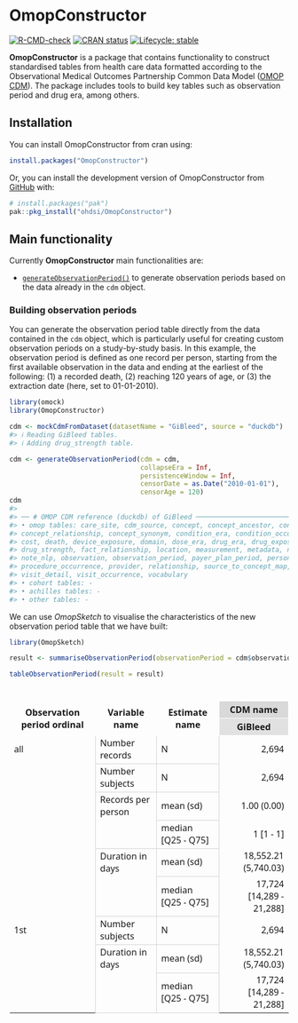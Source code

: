 
<!-- README.md is generated from README.Rmd. Please edit that file -->

# OmopConstructor

<!-- badges: start -->

[![R-CMD-check](https://github.com/OHDSI/OmopConstructor/actions/workflows/R-CMD-check.yaml/badge.svg)](https://github.com/OHDSI/OmopConstructor/actions/workflows/R-CMD-check.yaml)
[![CRAN
status](https://www.r-pkg.org/badges/version/OmopConstructor)](https://CRAN.R-project.org/package=OmopConstructor)
[![Lifecycle:
stable](https://img.shields.io/badge/lifecycle-stable-brightgreen.svg)](https://lifecycle.r-lib.org/articles/stages.html#stable)
<!-- badges: end -->

**OmopConstructor** is a package that contains functionality to
construct standardised tables from health care data formatted according
to the Observational Medical Outcomes Partnership Common Data Model
([OMOP CDM](https://ohdsi.github.io/CommonDataModel/)). The package
includes tools to build key tables such as observation period and drug
era, among others.

## Installation

You can install OmopConstructor from cran using:

``` r
install.packages("OmopConstructor")
```

Or, you can install the development version of OmopConstructor from
[GitHub](https://github.com/) with:

``` r
# install.packages("pak")
pak::pkg_install("ohdsi/OmopConstructor")
```

## Main functionality

Currently **OmopConstructor** main functionalities are:

- [`generateObservationPeriod()`](https://ohdsi.github.io/OmopConstructor/reference/generateObservationPeriod.html)
  to generate observation periods based on the data already in the `cdm`
  object.

### Building observation periods

You can generate the observation period table directly from the data
contained in the `cdm` object, which is particularly useful for creating
custom observation periods on a study-by-study basis. In this example,
the observation period is defined as one record per person, starting
from the first available observation in the data and ending at the
earliest of the following: (1) a recorded death, (2) reaching 120 years
of age, or (3) the extraction date (here, set to 01-01-2010).

``` r
library(omock)
library(OmopConstructor)

cdm <- mockCdmFromDataset(datasetName = "GiBleed", source = "duckdb")
#> ℹ Reading GiBleed tables.
#> ℹ Adding drug_strength table.

cdm <- generateObservationPeriod(cdm = cdm,
                                 collapseEra = Inf,
                                 persistenceWindow = Inf, 
                                 censorDate = as.Date("2010-01-01"), 
                                 censorAge = 120)
cdm
#> 
#> ── # OMOP CDM reference (duckdb) of GiBleed ────────────────────────────────────
#> • omop tables: care_site, cdm_source, concept, concept_ancestor, concept_class,
#> concept_relationship, concept_synonym, condition_era, condition_occurrence,
#> cost, death, device_exposure, domain, dose_era, drug_era, drug_exposure,
#> drug_strength, fact_relationship, location, measurement, metadata, note,
#> note_nlp, observation, observation_period, payer_plan_period, person,
#> procedure_occurrence, provider, relationship, source_to_concept_map, specimen,
#> visit_detail, visit_occurrence, vocabulary
#> • cohort tables: -
#> • achilles tables: -
#> • other tables: -
```

We can use *OmopSketch* to visualise the characteristics of the new
observation period table that we have built:

``` r
library(OmopSketch)

result <- summariseObservationPeriod(observationPeriod = cdm$observation_period)

tableObservationPeriod(result = result)
```

<div id="gszwsizgat" style="padding-left:0px;padding-right:0px;padding-top:10px;padding-bottom:10px;overflow-x:auto;overflow-y:auto;width:auto;height:auto;">
<style>#gszwsizgat table {
  font-family: system-ui, 'Segoe UI', Roboto, Helvetica, Arial, sans-serif, 'Apple Color Emoji', 'Segoe UI Emoji', 'Segoe UI Symbol', 'Noto Color Emoji';
  -webkit-font-smoothing: antialiased;
  -moz-osx-font-smoothing: grayscale;
}
&#10;#gszwsizgat thead, #gszwsizgat tbody, #gszwsizgat tfoot, #gszwsizgat tr, #gszwsizgat td, #gszwsizgat th {
  border-style: none;
}
&#10;#gszwsizgat p {
  margin: 0;
  padding: 0;
}
&#10;#gszwsizgat .gt_table {
  display: table;
  border-collapse: collapse;
  line-height: normal;
  margin-left: auto;
  margin-right: auto;
  color: #333333;
  font-size: 16px;
  font-weight: normal;
  font-style: normal;
  background-color: #FFFFFF;
  width: auto;
  border-top-style: solid;
  border-top-width: 3px;
  border-top-color: #D9D9D9;
  border-right-style: solid;
  border-right-width: 3px;
  border-right-color: #D9D9D9;
  border-bottom-style: solid;
  border-bottom-width: 3px;
  border-bottom-color: #D9D9D9;
  border-left-style: solid;
  border-left-width: 3px;
  border-left-color: #D9D9D9;
}
&#10;#gszwsizgat .gt_caption {
  padding-top: 4px;
  padding-bottom: 4px;
}
&#10;#gszwsizgat .gt_title {
  color: #333333;
  font-size: 125%;
  font-weight: initial;
  padding-top: 4px;
  padding-bottom: 4px;
  padding-left: 5px;
  padding-right: 5px;
  border-bottom-color: #FFFFFF;
  border-bottom-width: 0;
}
&#10;#gszwsizgat .gt_subtitle {
  color: #333333;
  font-size: 85%;
  font-weight: initial;
  padding-top: 3px;
  padding-bottom: 5px;
  padding-left: 5px;
  padding-right: 5px;
  border-top-color: #FFFFFF;
  border-top-width: 0;
}
&#10;#gszwsizgat .gt_heading {
  background-color: #FFFFFF;
  text-align: center;
  border-bottom-color: #FFFFFF;
  border-left-style: none;
  border-left-width: 1px;
  border-left-color: #D3D3D3;
  border-right-style: none;
  border-right-width: 1px;
  border-right-color: #D3D3D3;
}
&#10;#gszwsizgat .gt_bottom_border {
  border-bottom-style: solid;
  border-bottom-width: 2px;
  border-bottom-color: #D3D3D3;
}
&#10;#gszwsizgat .gt_col_headings {
  border-top-style: solid;
  border-top-width: 2px;
  border-top-color: #D3D3D3;
  border-bottom-style: solid;
  border-bottom-width: 2px;
  border-bottom-color: #D3D3D3;
  border-left-style: none;
  border-left-width: 1px;
  border-left-color: #D3D3D3;
  border-right-style: none;
  border-right-width: 1px;
  border-right-color: #D3D3D3;
}
&#10;#gszwsizgat .gt_col_heading {
  color: #333333;
  background-color: #FFFFFF;
  font-size: 100%;
  font-weight: normal;
  text-transform: inherit;
  border-left-style: none;
  border-left-width: 1px;
  border-left-color: #D3D3D3;
  border-right-style: none;
  border-right-width: 1px;
  border-right-color: #D3D3D3;
  vertical-align: bottom;
  padding-top: 5px;
  padding-bottom: 6px;
  padding-left: 5px;
  padding-right: 5px;
  overflow-x: hidden;
}
&#10;#gszwsizgat .gt_column_spanner_outer {
  color: #333333;
  background-color: #FFFFFF;
  font-size: 100%;
  font-weight: normal;
  text-transform: inherit;
  padding-top: 0;
  padding-bottom: 0;
  padding-left: 4px;
  padding-right: 4px;
}
&#10;#gszwsizgat .gt_column_spanner_outer:first-child {
  padding-left: 0;
}
&#10;#gszwsizgat .gt_column_spanner_outer:last-child {
  padding-right: 0;
}
&#10;#gszwsizgat .gt_column_spanner {
  border-bottom-style: solid;
  border-bottom-width: 2px;
  border-bottom-color: #D3D3D3;
  vertical-align: bottom;
  padding-top: 5px;
  padding-bottom: 5px;
  overflow-x: hidden;
  display: inline-block;
  width: 100%;
}
&#10;#gszwsizgat .gt_spanner_row {
  border-bottom-style: hidden;
}
&#10;#gszwsizgat .gt_group_heading {
  padding-top: 8px;
  padding-bottom: 8px;
  padding-left: 5px;
  padding-right: 5px;
  color: #333333;
  background-color: #FFFFFF;
  font-size: 100%;
  font-weight: initial;
  text-transform: inherit;
  border-top-style: solid;
  border-top-width: 2px;
  border-top-color: #D3D3D3;
  border-bottom-style: solid;
  border-bottom-width: 2px;
  border-bottom-color: #D3D3D3;
  border-left-style: none;
  border-left-width: 1px;
  border-left-color: #D3D3D3;
  border-right-style: none;
  border-right-width: 1px;
  border-right-color: #D3D3D3;
  vertical-align: middle;
  text-align: left;
}
&#10;#gszwsizgat .gt_empty_group_heading {
  padding: 0.5px;
  color: #333333;
  background-color: #FFFFFF;
  font-size: 100%;
  font-weight: initial;
  border-top-style: solid;
  border-top-width: 2px;
  border-top-color: #D3D3D3;
  border-bottom-style: solid;
  border-bottom-width: 2px;
  border-bottom-color: #D3D3D3;
  vertical-align: middle;
}
&#10;#gszwsizgat .gt_from_md > :first-child {
  margin-top: 0;
}
&#10;#gszwsizgat .gt_from_md > :last-child {
  margin-bottom: 0;
}
&#10;#gszwsizgat .gt_row {
  padding-top: 8px;
  padding-bottom: 8px;
  padding-left: 5px;
  padding-right: 5px;
  margin: 10px;
  border-top-style: solid;
  border-top-width: 1px;
  border-top-color: #D3D3D3;
  border-left-style: none;
  border-left-width: 1px;
  border-left-color: #D3D3D3;
  border-right-style: none;
  border-right-width: 1px;
  border-right-color: #D3D3D3;
  vertical-align: middle;
  overflow-x: hidden;
}
&#10;#gszwsizgat .gt_stub {
  color: #333333;
  background-color: #FFFFFF;
  font-size: 100%;
  font-weight: initial;
  text-transform: inherit;
  border-right-style: solid;
  border-right-width: 2px;
  border-right-color: #D3D3D3;
  padding-left: 5px;
  padding-right: 5px;
}
&#10;#gszwsizgat .gt_stub_row_group {
  color: #333333;
  background-color: #FFFFFF;
  font-size: 100%;
  font-weight: initial;
  text-transform: inherit;
  border-right-style: solid;
  border-right-width: 2px;
  border-right-color: #D3D3D3;
  padding-left: 5px;
  padding-right: 5px;
  vertical-align: top;
}
&#10;#gszwsizgat .gt_row_group_first td {
  border-top-width: 2px;
}
&#10;#gszwsizgat .gt_row_group_first th {
  border-top-width: 2px;
}
&#10;#gszwsizgat .gt_summary_row {
  color: #333333;
  background-color: #FFFFFF;
  text-transform: inherit;
  padding-top: 8px;
  padding-bottom: 8px;
  padding-left: 5px;
  padding-right: 5px;
}
&#10;#gszwsizgat .gt_first_summary_row {
  border-top-style: solid;
  border-top-color: #D3D3D3;
}
&#10;#gszwsizgat .gt_first_summary_row.thick {
  border-top-width: 2px;
}
&#10;#gszwsizgat .gt_last_summary_row {
  padding-top: 8px;
  padding-bottom: 8px;
  padding-left: 5px;
  padding-right: 5px;
  border-bottom-style: solid;
  border-bottom-width: 2px;
  border-bottom-color: #D3D3D3;
}
&#10;#gszwsizgat .gt_grand_summary_row {
  color: #333333;
  background-color: #FFFFFF;
  text-transform: inherit;
  padding-top: 8px;
  padding-bottom: 8px;
  padding-left: 5px;
  padding-right: 5px;
}
&#10;#gszwsizgat .gt_first_grand_summary_row {
  padding-top: 8px;
  padding-bottom: 8px;
  padding-left: 5px;
  padding-right: 5px;
  border-top-style: double;
  border-top-width: 6px;
  border-top-color: #D3D3D3;
}
&#10;#gszwsizgat .gt_last_grand_summary_row_top {
  padding-top: 8px;
  padding-bottom: 8px;
  padding-left: 5px;
  padding-right: 5px;
  border-bottom-style: double;
  border-bottom-width: 6px;
  border-bottom-color: #D3D3D3;
}
&#10;#gszwsizgat .gt_striped {
  background-color: rgba(128, 128, 128, 0.05);
}
&#10;#gszwsizgat .gt_table_body {
  border-top-style: solid;
  border-top-width: 3px;
  border-top-color: #D9D9D9;
  border-bottom-style: solid;
  border-bottom-width: 2px;
  border-bottom-color: #D3D3D3;
}
&#10;#gszwsizgat .gt_footnotes {
  color: #333333;
  background-color: #FFFFFF;
  border-bottom-style: none;
  border-bottom-width: 2px;
  border-bottom-color: #D3D3D3;
  border-left-style: none;
  border-left-width: 2px;
  border-left-color: #D3D3D3;
  border-right-style: none;
  border-right-width: 2px;
  border-right-color: #D3D3D3;
}
&#10;#gszwsizgat .gt_footnote {
  margin: 0px;
  font-size: 90%;
  padding-top: 4px;
  padding-bottom: 4px;
  padding-left: 5px;
  padding-right: 5px;
}
&#10;#gszwsizgat .gt_sourcenotes {
  color: #333333;
  background-color: #FFFFFF;
  border-bottom-style: none;
  border-bottom-width: 2px;
  border-bottom-color: #D3D3D3;
  border-left-style: none;
  border-left-width: 2px;
  border-left-color: #D3D3D3;
  border-right-style: none;
  border-right-width: 2px;
  border-right-color: #D3D3D3;
}
&#10;#gszwsizgat .gt_sourcenote {
  font-size: 90%;
  padding-top: 4px;
  padding-bottom: 4px;
  padding-left: 5px;
  padding-right: 5px;
}
&#10;#gszwsizgat .gt_left {
  text-align: left;
}
&#10;#gszwsizgat .gt_center {
  text-align: center;
}
&#10;#gszwsizgat .gt_right {
  text-align: right;
  font-variant-numeric: tabular-nums;
}
&#10;#gszwsizgat .gt_font_normal {
  font-weight: normal;
}
&#10;#gszwsizgat .gt_font_bold {
  font-weight: bold;
}
&#10;#gszwsizgat .gt_font_italic {
  font-style: italic;
}
&#10;#gszwsizgat .gt_super {
  font-size: 65%;
}
&#10;#gszwsizgat .gt_footnote_marks {
  font-size: 75%;
  vertical-align: 0.4em;
  position: initial;
}
&#10;#gszwsizgat .gt_asterisk {
  font-size: 100%;
  vertical-align: 0;
}
&#10;#gszwsizgat .gt_indent_1 {
  text-indent: 5px;
}
&#10;#gszwsizgat .gt_indent_2 {
  text-indent: 10px;
}
&#10;#gszwsizgat .gt_indent_3 {
  text-indent: 15px;
}
&#10;#gszwsizgat .gt_indent_4 {
  text-indent: 20px;
}
&#10;#gszwsizgat .gt_indent_5 {
  text-indent: 25px;
}
&#10;#gszwsizgat .katex-display {
  display: inline-flex !important;
  margin-bottom: 0.75em !important;
}
&#10;#gszwsizgat div.Reactable > div.rt-table > div.rt-thead > div.rt-tr.rt-tr-group-header > div.rt-th-group:after {
  height: 0px !important;
}
</style>
<table class="gt_table" data-quarto-disable-processing="false" data-quarto-bootstrap="false">
  <thead>
    <tr class="gt_col_headings gt_spanner_row">
      <th class="gt_col_heading gt_columns_bottom_border gt_left" rowspan="2" colspan="1" style="text-align: center; font-weight: bold; border-left-width: 1px; border-left-style: solid; border-left-color: White; border-right-width: 1px; border-right-style: solid; border-right-color: White; border-top-width: 1px; border-top-style: solid; border-top-color: White; border-bottom-width: 1px; border-bottom-style: solid; border-bottom-color: White;" scope="col" id="Observation-period-ordinal">Observation period ordinal</th>
      <th class="gt_col_heading gt_columns_bottom_border gt_left" rowspan="2" colspan="1" style="text-align: center; font-weight: bold; border-left-width: 1px; border-left-style: solid; border-left-color: White; border-right-width: 1px; border-right-style: solid; border-right-color: White; border-top-width: 1px; border-top-style: solid; border-top-color: White; border-bottom-width: 1px; border-bottom-style: solid; border-bottom-color: White;" scope="col" id="Variable-name">Variable name</th>
      <th class="gt_col_heading gt_columns_bottom_border gt_left" rowspan="2" colspan="1" style="text-align: center; font-weight: bold; border-left-width: 1px; border-left-style: solid; border-left-color: White; border-right-width: 1px; border-right-style: solid; border-right-color: White; border-top-width: 1px; border-top-style: solid; border-top-color: White; border-bottom-width: 1px; border-bottom-style: solid; border-bottom-color: White;" scope="col" id="Estimate-name">Estimate name</th>
      <th class="gt_center gt_columns_top_border gt_column_spanner_outer" rowspan="1" colspan="1" style="background-color: #D9D9D9; text-align: center; font-weight: bold; border-left-width: 1px; border-left-style: solid; border-left-color: White; border-right-width: 1px; border-right-style: solid; border-right-color: White; border-top-width: 1px; border-top-style: solid; border-top-color: White; border-bottom-width: 1px; border-bottom-style: solid; border-bottom-color: White;" scope="col" id="spanner-[header_name]CDM name&#10;[header_level]GiBleed">
        <div class="gt_column_spanner">CDM name</div>
      </th>
    </tr>
    <tr class="gt_col_headings">
      <th class="gt_col_heading gt_columns_bottom_border gt_left" rowspan="1" colspan="1" style="background-color: #E1E1E1; text-align: center; font-weight: bold; border-left-width: 1px; border-left-style: solid; border-left-color: White; border-right-width: 1px; border-right-style: solid; border-right-color: White; border-top-width: 1px; border-top-style: solid; border-top-color: White; border-bottom-width: 1px; border-bottom-style: solid; border-bottom-color: White;" scope="col" id="[header_name]CDM-name-[header_level]GiBleed">GiBleed</th>
    </tr>
  </thead>
  <tbody class="gt_table_body">
    <tr><td headers="Observation period ordinal" class="gt_row gt_left" style="text-align: left;">all</td>
<td headers="Variable name" class="gt_row gt_left" style="text-align: left; border-left-width: 1px; border-left-style: solid; border-left-color: #D3D3D3; border-right-width: 1px; border-right-style: solid; border-right-color: #D3D3D3; border-top-width: 1px; border-top-style: solid; border-top-color: #D3D3D3; border-bottom-width: 1px; border-bottom-style: solid; border-bottom-color: #D3D3D3;">Number records</td>
<td headers="Estimate name" class="gt_row gt_left" style="text-align: left; border-left-width: 1px; border-left-style: solid; border-left-color: #D3D3D3; border-right-width: 1px; border-right-style: solid; border-right-color: #D3D3D3; border-top-width: 1px; border-top-style: solid; border-top-color: #D3D3D3; border-bottom-width: 1px; border-bottom-style: solid; border-bottom-color: #D3D3D3;">N</td>
<td headers="[header_name]CDM name
[header_level]GiBleed" class="gt_row gt_left" style="text-align: right;">2,694</td></tr>
    <tr><td headers="Observation period ordinal" class="gt_row gt_left" style="text-align: left; border-top-width: 1px; border-top-style: hidden; border-top-color: #000000;"></td>
<td headers="Variable name" class="gt_row gt_left" style="text-align: left; border-left-width: 1px; border-left-style: solid; border-left-color: #D3D3D3; border-right-width: 1px; border-right-style: solid; border-right-color: #D3D3D3; border-top-width: 1px; border-top-style: solid; border-top-color: #D3D3D3; border-bottom-width: 1px; border-bottom-style: solid; border-bottom-color: #D3D3D3;">Number subjects</td>
<td headers="Estimate name" class="gt_row gt_left" style="text-align: left; border-left-width: 1px; border-left-style: solid; border-left-color: #D3D3D3; border-right-width: 1px; border-right-style: solid; border-right-color: #D3D3D3; border-top-width: 1px; border-top-style: solid; border-top-color: #D3D3D3; border-bottom-width: 1px; border-bottom-style: solid; border-bottom-color: #D3D3D3;">N</td>
<td headers="[header_name]CDM name
[header_level]GiBleed" class="gt_row gt_left" style="text-align: right;">2,694</td></tr>
    <tr><td headers="Observation period ordinal" class="gt_row gt_left" style="text-align: left; border-top-width: 1px; border-top-style: hidden; border-top-color: #000000;"></td>
<td headers="Variable name" class="gt_row gt_left" style="text-align: left; border-left-width: 1px; border-left-style: solid; border-left-color: #D3D3D3; border-right-width: 1px; border-right-style: solid; border-right-color: #D3D3D3; border-top-width: 1px; border-top-style: solid; border-top-color: #D3D3D3; border-bottom-width: 1px; border-bottom-style: solid; border-bottom-color: #D3D3D3;">Records per person</td>
<td headers="Estimate name" class="gt_row gt_left" style="text-align: left; border-left-width: 1px; border-left-style: solid; border-left-color: #D3D3D3; border-right-width: 1px; border-right-style: solid; border-right-color: #D3D3D3; border-top-width: 1px; border-top-style: solid; border-top-color: #D3D3D3; border-bottom-width: 1px; border-bottom-style: solid; border-bottom-color: #D3D3D3;">mean (sd)</td>
<td headers="[header_name]CDM name
[header_level]GiBleed" class="gt_row gt_left" style="text-align: right;">1.00 (0.00)</td></tr>
    <tr><td headers="Observation period ordinal" class="gt_row gt_left" style="text-align: left; border-top-width: 1px; border-top-style: hidden; border-top-color: #000000;"></td>
<td headers="Variable name" class="gt_row gt_left" style="text-align: left; border-left-width: 1px; border-left-style: solid; border-left-color: #D3D3D3; border-right-width: 1px; border-right-style: solid; border-right-color: #D3D3D3; border-top-width: 1px; border-top-style: hidden; border-top-color: #000000; border-bottom-width: 1px; border-bottom-style: solid; border-bottom-color: #D3D3D3;"></td>
<td headers="Estimate name" class="gt_row gt_left" style="text-align: left; border-left-width: 1px; border-left-style: solid; border-left-color: #D3D3D3; border-right-width: 1px; border-right-style: solid; border-right-color: #D3D3D3; border-top-width: 1px; border-top-style: solid; border-top-color: #D3D3D3; border-bottom-width: 1px; border-bottom-style: solid; border-bottom-color: #D3D3D3;">median [Q25 - Q75]</td>
<td headers="[header_name]CDM name
[header_level]GiBleed" class="gt_row gt_left" style="text-align: right;">1 [1 - 1]</td></tr>
    <tr><td headers="Observation period ordinal" class="gt_row gt_left" style="text-align: left; border-top-width: 1px; border-top-style: hidden; border-top-color: #000000;"></td>
<td headers="Variable name" class="gt_row gt_left" style="text-align: left; border-left-width: 1px; border-left-style: solid; border-left-color: #D3D3D3; border-right-width: 1px; border-right-style: solid; border-right-color: #D3D3D3; border-top-width: 1px; border-top-style: solid; border-top-color: #D3D3D3; border-bottom-width: 1px; border-bottom-style: solid; border-bottom-color: #D3D3D3;">Duration in days</td>
<td headers="Estimate name" class="gt_row gt_left" style="text-align: left; border-left-width: 1px; border-left-style: solid; border-left-color: #D3D3D3; border-right-width: 1px; border-right-style: solid; border-right-color: #D3D3D3; border-top-width: 1px; border-top-style: solid; border-top-color: #D3D3D3; border-bottom-width: 1px; border-bottom-style: solid; border-bottom-color: #D3D3D3;">mean (sd)</td>
<td headers="[header_name]CDM name
[header_level]GiBleed" class="gt_row gt_left" style="text-align: right;">18,552.21 (5,740.03)</td></tr>
    <tr><td headers="Observation period ordinal" class="gt_row gt_left" style="text-align: left; border-top-width: 1px; border-top-style: hidden; border-top-color: #000000;"></td>
<td headers="Variable name" class="gt_row gt_left" style="text-align: left; border-left-width: 1px; border-left-style: solid; border-left-color: #D3D3D3; border-right-width: 1px; border-right-style: solid; border-right-color: #D3D3D3; border-top-width: 1px; border-top-style: hidden; border-top-color: #000000; border-bottom-width: 1px; border-bottom-style: solid; border-bottom-color: #D3D3D3;"></td>
<td headers="Estimate name" class="gt_row gt_left" style="text-align: left; border-left-width: 1px; border-left-style: solid; border-left-color: #D3D3D3; border-right-width: 1px; border-right-style: solid; border-right-color: #D3D3D3; border-top-width: 1px; border-top-style: solid; border-top-color: #D3D3D3; border-bottom-width: 1px; border-bottom-style: solid; border-bottom-color: #D3D3D3;">median [Q25 - Q75]</td>
<td headers="[header_name]CDM name
[header_level]GiBleed" class="gt_row gt_left" style="text-align: right;">17,724 [14,289 - 21,288]</td></tr>
    <tr><td headers="Observation period ordinal" class="gt_row gt_left" style="text-align: left;">1st</td>
<td headers="Variable name" class="gt_row gt_left" style="text-align: left; border-left-width: 1px; border-left-style: solid; border-left-color: #D3D3D3; border-right-width: 1px; border-right-style: solid; border-right-color: #D3D3D3; border-top-width: 1px; border-top-style: solid; border-top-color: #D3D3D3; border-bottom-width: 1px; border-bottom-style: solid; border-bottom-color: #D3D3D3;">Number subjects</td>
<td headers="Estimate name" class="gt_row gt_left" style="text-align: left; border-left-width: 1px; border-left-style: solid; border-left-color: #D3D3D3; border-right-width: 1px; border-right-style: solid; border-right-color: #D3D3D3; border-top-width: 1px; border-top-style: solid; border-top-color: #D3D3D3; border-bottom-width: 1px; border-bottom-style: solid; border-bottom-color: #D3D3D3;">N</td>
<td headers="[header_name]CDM name
[header_level]GiBleed" class="gt_row gt_left" style="text-align: right;">2,694</td></tr>
    <tr><td headers="Observation period ordinal" class="gt_row gt_left" style="text-align: left; border-top-width: 1px; border-top-style: hidden; border-top-color: #000000;"></td>
<td headers="Variable name" class="gt_row gt_left" style="text-align: left; border-left-width: 1px; border-left-style: solid; border-left-color: #D3D3D3; border-right-width: 1px; border-right-style: solid; border-right-color: #D3D3D3; border-top-width: 1px; border-top-style: solid; border-top-color: #D3D3D3; border-bottom-width: 1px; border-bottom-style: solid; border-bottom-color: #D3D3D3;">Duration in days</td>
<td headers="Estimate name" class="gt_row gt_left" style="text-align: left; border-left-width: 1px; border-left-style: solid; border-left-color: #D3D3D3; border-right-width: 1px; border-right-style: solid; border-right-color: #D3D3D3; border-top-width: 1px; border-top-style: solid; border-top-color: #D3D3D3; border-bottom-width: 1px; border-bottom-style: solid; border-bottom-color: #D3D3D3;">mean (sd)</td>
<td headers="[header_name]CDM name
[header_level]GiBleed" class="gt_row gt_left" style="text-align: right;">18,552.21 (5,740.03)</td></tr>
    <tr><td headers="Observation period ordinal" class="gt_row gt_left" style="text-align: left; border-top-width: 1px; border-top-style: hidden; border-top-color: #000000;"></td>
<td headers="Variable name" class="gt_row gt_left" style="text-align: left; border-left-width: 1px; border-left-style: solid; border-left-color: #D3D3D3; border-right-width: 1px; border-right-style: solid; border-right-color: #D3D3D3; border-top-width: 1px; border-top-style: hidden; border-top-color: #000000; border-bottom-width: 1px; border-bottom-style: solid; border-bottom-color: #D3D3D3;"></td>
<td headers="Estimate name" class="gt_row gt_left" style="text-align: left; border-left-width: 1px; border-left-style: solid; border-left-color: #D3D3D3; border-right-width: 1px; border-right-style: solid; border-right-color: #D3D3D3; border-top-width: 1px; border-top-style: solid; border-top-color: #D3D3D3; border-bottom-width: 1px; border-bottom-style: solid; border-bottom-color: #D3D3D3;">median [Q25 - Q75]</td>
<td headers="[header_name]CDM name
[header_level]GiBleed" class="gt_row gt_left" style="text-align: right;">17,724 [14,289 - 21,288]</td></tr>
  </tbody>
  &#10;  
</table>
</div>
